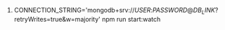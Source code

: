 1. CONNECTION_STRING='mongodb+srv://$USER$:$PASSWORD$@$DB_LINK$?retryWrites=true&w=majority' npm run start:watch